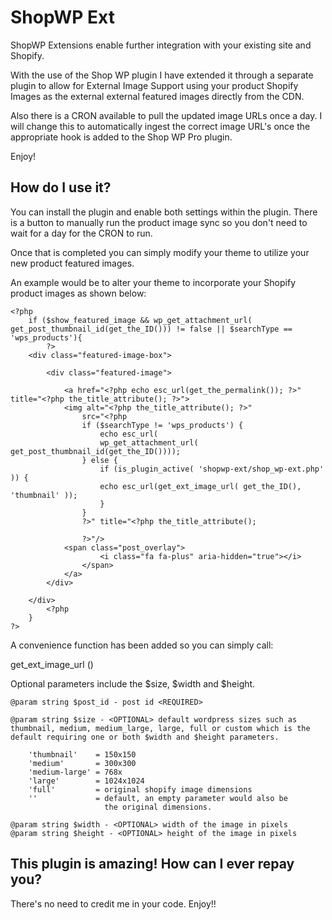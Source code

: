 ShopWP Ext
=========================

ShopWP Extensions enable further integration with your existing site and Shopify. 

With the use of the Shop WP plugin I have extended it through a separate plugin to allow for External Image Support using your product Shopify Images as the external external featured images directly from the CDN.

Also there is a CRON available to pull the updated image URLs once a day. I will change this to automatically ingest the correct image URL's once the appropriate hook is added to the Shop WP Pro plugin. 

Enjoy!

## How do I use it?

You can install the plugin and enable both settings within the plugin. There is a button to manually run the product image sync so you don't need to wait for a day for the CRON to run.

Once that is completed you can simply modify your theme to utilize your new product featured images.

An example would be to alter your theme to incorporate your Shopify product images as shown below:

    <?php
        if ($show_featured_image && wp_get_attachment_url( get_post_thumbnail_id(get_the_ID())) != false || $searchType == 'wps_products'){
            ?>
        <div class="featured-image-box">

            <div class="featured-image">
                
                <a href="<?php echo esc_url(get_the_permalink()); ?>" title="<?php the_title_attribute(); ?>">
                <img alt="<?php the_title_attribute(); ?>"
                    src="<?php 
                    if ($searchType != 'wps_products') {
                        echo esc_url(
                        wp_get_attachment_url( get_post_thumbnail_id(get_the_ID())));
                    } else {
                        if (is_plugin_active( 'shopwp-ext/shop_wp-ext.php' )) {
                        echo esc_url(get_ext_image_url( get_the_ID(), 'thumbnail' ));
                        }
                    }
                    ?>" title="<?php the_title_attribute(); 
                    
                    ?>"/>
                <span class="post_overlay">
                        <i class="fa fa-plus" aria-hidden="true"></i>
                    </span>
                </a>
            </div>
            
        </div>
            <?php
        }
    ?>


A convenience function has been added so you can simply call:

get_ext_image_url (<WITH YOUR POST ID>)

Optional parameters include the $size, $width and $height.

    @param string $post_id - post id <REQUIRED>

	@param string $size - <OPTIONAL> default wordpress sizes such as thumbnail, medium, medium_large, large, full or custom which is the default requiring one or both $width and $height parameters.

        'thumbnail'    = 150x150
        'medium'       = 300x300
        'medium-large' = 768x
        'large'        = 1024x1024
        'full'         = original shopify image dimensions
        ''             = default, an empty parameter would also be
                         the original dimensions.

	@param string $width - <OPTIONAL> width of the image in pixels 
	@param string $height - <OPTIONAL> height of the image in pixels

## This plugin is amazing! How can I ever repay you?
There's no need to credit me in your code. Enjoy!!